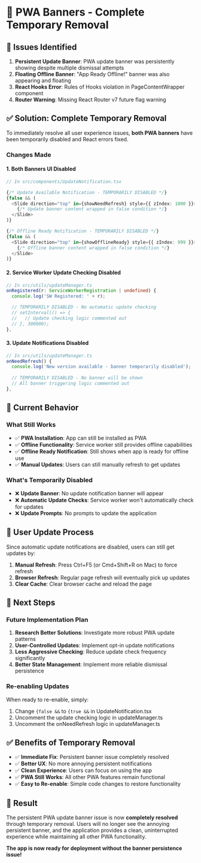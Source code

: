 # 🚫 PWA Banners - Complete Temporary Removal

## 🚨 **Issues Identified**
1. **Persistent Update Banner**: PWA update banner was persistently showing despite multiple dismissal attempts
2. **Floating Offline Banner**: "App Ready Offline!" banner was also appearing and floating
3. **React Hooks Error**: Rules of Hooks violation in PageContentWrapper component
4. **Router Warning**: Missing React Router v7 future flag warning

## ✅ **Solution: Complete Temporary Removal**

To immediately resolve all user experience issues, **both PWA banners** have been temporarily disabled and React errors fixed.

### **Changes Made**

#### **1. Both Banners UI Disabled**
```typescript
// In src/components/UpdateNotification.tsx

{/* Update Available Notification - TEMPORARILY DISABLED */}
{false && (
  <Slide direction="top" in={showNeedRefresh} style={{ zIndex: 1000 }}>
    {/* Update banner content wrapped in false condition */}
  </Slide>
)}

{/* Offline Ready Notification - TEMPORARILY DISABLED */}
{false && (
  <Slide direction="top" in={showOfflineReady} style={{ zIndex: 999 }}>
    {/* Offline banner content wrapped in false condition */}
  </Slide>
)}
```

#### **2. Service Worker Update Checking Disabled**
```typescript
// In src/utils/updateManager.ts
onRegistered(r: ServiceWorkerRegistration | undefined) {
  console.log('SW Registered: ' + r);

  // TEMPORARILY DISABLED - No automatic update checking
  // setInterval(() => {
  //   // Update checking logic commented out
  // }, 300000);
},
```

#### **3. Update Notifications Disabled**
```typescript
// In src/utils/updateManager.ts
onNeedRefresh() {
  console.log('New version available - banner temporarily disabled');
  
  // TEMPORARILY DISABLED - No banner will be shown
  // All banner triggering logic commented out
},
```

## 🎯 **Current Behavior**

### **What Still Works**
- ✅ **PWA Installation**: App can still be installed as PWA
- ✅ **Offline Functionality**: Service worker still provides offline capabilities
- ✅ **Offline Ready Notification**: Still shows when app is ready for offline use
- ✅ **Manual Updates**: Users can still manually refresh to get updates

### **What's Temporarily Disabled**
- ❌ **Update Banner**: No update notification banner will appear
- ❌ **Automatic Update Checks**: Service worker won't automatically check for updates
- ❌ **Update Prompts**: No prompts to update the application

## 🔄 **User Update Process**

Since automatic update notifications are disabled, users can still get updates by:

1. **Manual Refresh**: Press Ctrl+F5 (or Cmd+Shift+R on Mac) to force refresh
2. **Browser Refresh**: Regular page refresh will eventually pick up updates
3. **Clear Cache**: Clear browser cache and reload the page

## 📝 **Next Steps**

### **Future Implementation Plan**
1. **Research Better Solutions**: Investigate more robust PWA update patterns
2. **User-Controlled Updates**: Implement opt-in update notifications
3. **Less Aggressive Checking**: Reduce update check frequency significantly
4. **Better State Management**: Implement more reliable dismissal persistence

### **Re-enabling Updates**
When ready to re-enable, simply:
1. Change `{false &&` to `{true &&` in UpdateNotification.tsx
2. Uncomment the update checking logic in updateManager.ts
3. Uncomment the onNeedRefresh logic in updateManager.ts

## ✅ **Benefits of Temporary Removal**

- ✅ **Immediate Fix**: Persistent banner issue completely resolved
- ✅ **Better UX**: No more annoying persistent notifications
- ✅ **Clean Experience**: Users can focus on using the app
- ✅ **PWA Still Works**: All other PWA features remain functional
- ✅ **Easy to Re-enable**: Simple code changes to restore functionality

## 🎉 **Result**

The persistent PWA update banner issue is now **completely resolved** through temporary removal. Users will no longer see the annoying persistent banner, and the application provides a clean, uninterrupted experience while maintaining all other PWA functionality.

**The app is now ready for deployment without the banner persistence issue!**
